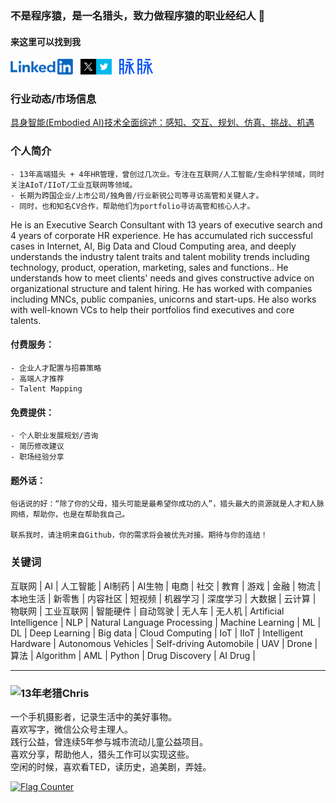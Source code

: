 ### 不是程序猿，是一名猎头，致力做程序猿的职业经纪人 👋

#### 来这里可以找到我

<p> 
  <a href="https://www.linkedin.com/in/chris-pei/" target="_blank">
    <img src="https://github.com/ichris007/ichris007/blob/main/images/linkedin.png" height="25px" alt="Chris Pei" /></a>&nbsp;&nbsp;
  <a href="https://x.com/007_chris" target="_blank">
    <img src="https://github.com/ichris007/ichris007/blob/main/images/x.png" height="25px" alt="@007_chris"></a>&nbsp;&nbsp;
  <a href="https://maimai.cn/profile/detail?dstu=30307015" target="_blank">
    <img src="https://github.com/ichris007/ichris007/blob/main/images/maimai.png" alt="裴小科" height="25px"></a>
</p>


### 行业动态/市场信息
[具身智能(Embodied AI)技术全面综述：感知、交互、规划、仿真、挑战、机遇](https://github.com/ichris007/ichris007/blob/main/%E5%85%B7%E8%BA%AB%E6%99%BA%E8%83%BD(Embodied%20AI)%E6%8A%80%E6%9C%AF%E5%85%A8%E9%9D%A2%E7%BB%BC%E8%BF%B0%EF%BC%9A%E6%84%9F%E7%9F%A5%E3%80%81%E4%BA%A4%E4%BA%92%E3%80%81%E8%A7%84%E5%88%92%E3%80%81%E4%BB%BF%E7%9C%9F%E3%80%81%E6%8C%91%E6%88%98%E3%80%81%E6%9C%BA%E9%81%87.md)

### 个人简介
    - 13年高端猎头 + 4年HR管理，曾创过几次业。专注在互联网/人工智能/生命科学领域，同时关注AIoT/IIoT/工业互联网等领域。
    - 长期为跨国企业/上市公司/独角兽/行业新锐公司等寻访高管和关键人才。
    - 同时，也和知名CV合作，帮助他们为portfolio寻访高管和核心人才。

He is an Executive Search Consultant with 13 years of executive search and 4 years of corporate HR experience. He has accumulated rich successful cases in Internet, AI, Big Data and Cloud Computing area, and deeply understands the industry talent traits and talent mobility trends including technology, product, operation, marketing, sales and functions.. He understands how to meet clients' needs and gives constructive advice on organizational structure and talent hiring. He has worked with companies including MNCs, public companies, unicorns and start-ups. He also works with well-known VCs to help their portfolios find executives and core talents.

#### 付费服务：
    - 企业人才配置与招募策略
    - 高端人才推荐
    - Talent Mapping

#### 免费提供：
    - 个人职业发展规划/咨询
    - 简历修改建议
    - 职场经验分享

#### 题外话：
    俗话说的好：“除了你的父母，猎头可能是最希望你成功的人”，猎头最大的资源就是人才和人脉网络，帮助你，也是在帮助我自己。

    联系我时，请注明来自Github，你的需求将会被优先对接。期待与你的连结！

### 关键词
互联网 | AI | 人工智能 | AI制药 | AI生物 | 电商 | 社交 | 教育 | 游戏 | 金融 | 物流 | 本地生活 | 新零售 | 内容社区 | 短视频 | 机器学习 | 深度学习 | 大数据 | 云计算 | 物联网 | 工业互联网 | 智能硬件 | 自动驾驶 | 无人车 | 无人机 | Artificial Intelligence | NLP | Natural Language Processing | Machine Learning | ML | DL | Deep Learning | Big data | Cloud Computing | IoT | IIoT | Intelligent Hardware | Autonomous Vehicles | Self-driving Automobile | UAV | Drone | 算法 | Algorithm | AML | Python | Drug Discovery | AI Drug |

--------
### ![13年老猎Chris](https://visitors-by-url-pls-dont-use-this-in-your-repo.vercel.app/`ichris007`-github-readme)

一个手机摄影者，记录生活中的美好事物。<br>
喜欢写字，微信公众号主理人。<br>
践行公益，曾连续5年参与城市流动儿童公益项目。<br> 
喜欢分享，帮助他人，猎头工作可以实现这些。<br>
空闲的时候，喜欢看TED，读历史，追美剧，弄娃。<br>

<a href="http://s05.flagcounter.com/more/AJU"><img src="https://s05.flagcounter.com/count2/AJU/bg_FFFFFF/txt_000000/border_CCCCCC/columns_2/maxflags_10/viewers_0/labels_0/pageviews_1/flags_0/percent_0/" alt="Flag Counter" border="0"></a>
